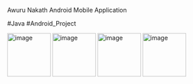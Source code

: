 Awuru Nakath Android Mobile Application

#Java #Android_Project



<img alt="image" height="100" src="https://github.com/hirunch/Awurudu-Nakath/assets/116061206/69da5525-d9f0-48e2-8d7e-90ec885732a3" width="100"/>
<img alt="image" height="100" src="https://github.com/hirunch/Awurudu-Nakath/assets/116061206/14af348f-9943-4b7a-96ed-e8197f3ba074" width="100"/>
<img alt="image" height="100" src="https://github.com/hirunch/Awurudu-Nakath/assets/116061206/5b0da4e4-68ae-470b-ae0a-27d6e708d7b5" width="100"/>
<img alt="image" height="100" src="https://github.com/hirunch/Awurudu-Nakath/assets/116061206/86160803-132d-4195-9435-475b9883e109" width="100"/>
